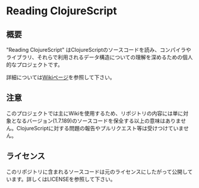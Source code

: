 Reading ClojureScript
=====================

## 概要
"Reading ClojureScript" はClojureScriptのソースコードを読み、コンパイラやライブラリ、それらで利用されるデータ構造についての理解を深めるための個人的なプロジェクトです。

詳細については[Wikiページ](https://github.com/athos/reading-clojurescript/wiki)を参照して下さい。

## 注意
このプロジェクトでは主にWikiを使用するため、リポジトリの内容には単に対象となるバージョン(1.7.189)のソースコードを保全する以上の意味はありません。ClojureScriptに対する問題の報告やプルリクエスト等は受けつけていません。

## ライセンス
このリポジトリに含まれるソースコードは元のライセンスにしたがって公開しています。詳しくはLICENSEを参照して下さい。
